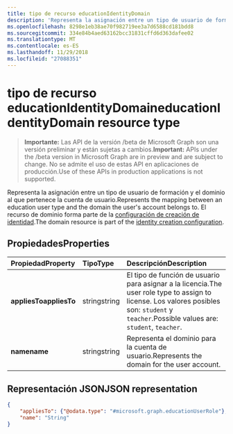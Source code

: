 ```yaml
---
title: tipo de recurso educationIdentityDomain
description: 'Representa la asignación entre un tipo de usuario de formación y el dominio al que pertenece la cuenta de usuario. El recurso de dominio forma parte de la configuración de creación de identidad. '
ms.openlocfilehash: 8298e1eb38ae70f982719ee3a7d6588cd181bdd8
ms.sourcegitcommit: 334e84b4aed63162bcc31831cffd6d363dafee02
ms.translationtype: MT
ms.contentlocale: es-ES
ms.lasthandoff: 11/29/2018
ms.locfileid: "27088351"
---
```

# <a name="educationidentitydomain-resource-type"></a><span data-ttu-id="4fed1-104">tipo de recurso educationIdentityDomain</span><span class="sxs-lookup"><span data-stu-id="4fed1-104">educationIdentityDomain resource type</span></span>

> <span data-ttu-id="4fed1-105">**Importante:** Las API de la versión /beta de Microsoft Graph son una versión preliminar y están sujetas a cambios.</span><span class="sxs-lookup"><span data-stu-id="4fed1-105">**Important:** APIs under the /beta version in Microsoft Graph are in preview and are subject to change.</span></span> <span data-ttu-id="4fed1-106">No se admite el uso de estas API en aplicaciones de producción.</span><span class="sxs-lookup"><span data-stu-id="4fed1-106">Use of these APIs in production applications is not supported.</span></span>

<span data-ttu-id="4fed1-107">Representa la asignación entre un tipo de usuario de formación y el dominio al que pertenece la cuenta de usuario.</span><span class="sxs-lookup"><span data-stu-id="4fed1-107">Represents the mapping between an education user type and the domain the user's account belongs to.</span></span> <span data-ttu-id="4fed1-108">El recurso de dominio forma parte de la [configuración de creación de identidad](educationidentitycreationconfiguration.md).</span><span class="sxs-lookup"><span data-stu-id="4fed1-108">The domain resource is part of the [identity creation configuration](educationidentitycreationconfiguration.md).</span></span> 

## <a name="properties"></a><span data-ttu-id="4fed1-109">Propiedades</span><span class="sxs-lookup"><span data-stu-id="4fed1-109">Properties</span></span>

| <span data-ttu-id="4fed1-110">Propiedad</span><span class="sxs-lookup"><span data-stu-id="4fed1-110">Property</span></span> | <span data-ttu-id="4fed1-111">Tipo</span><span class="sxs-lookup"><span data-stu-id="4fed1-111">Type</span></span> | <span data-ttu-id="4fed1-112">Descripción</span><span class="sxs-lookup"><span data-stu-id="4fed1-112">Description</span></span> |
|:-|:-|:-|
| <span data-ttu-id="4fed1-113">**appliesTo**</span><span class="sxs-lookup"><span data-stu-id="4fed1-113">**appliesTo**</span></span> | <span data-ttu-id="4fed1-114">string</span><span class="sxs-lookup"><span data-stu-id="4fed1-114">string</span></span> |  <span data-ttu-id="4fed1-115">El tipo de función de usuario para asignar a la licencia.</span><span class="sxs-lookup"><span data-stu-id="4fed1-115">The user role type to assign to license.</span></span> <span data-ttu-id="4fed1-116">Los valores posibles son: `student` y `teacher`.</span><span class="sxs-lookup"><span data-stu-id="4fed1-116">Possible values are: `student`, `teacher`.</span></span>      |
| <span data-ttu-id="4fed1-117">**name**</span><span class="sxs-lookup"><span data-stu-id="4fed1-117">**name**</span></span> | <span data-ttu-id="4fed1-118">string</span><span class="sxs-lookup"><span data-stu-id="4fed1-118">string</span></span> |  <span data-ttu-id="4fed1-119">Representa el dominio para la cuenta de usuario.</span><span class="sxs-lookup"><span data-stu-id="4fed1-119">Represents the domain for the user account.</span></span>         |

## <a name="json-representation"></a><span data-ttu-id="4fed1-120">Representación JSON</span><span class="sxs-lookup"><span data-stu-id="4fed1-120">JSON representation</span></span>
<!-- {
  "blockType": "resource",
  "optionalProperties": [

  ],
  "@odata.type": "#microsoft.graph.educationIdentityDomain"
}-->

```json
{
    "appliesTo": {"@odata.type": "#microsoft.graph.educationUserRole"},
    "name": "String"
}
```
